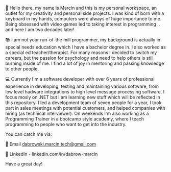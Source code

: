 :wave: Hello there, my name is Marcin and this is my personal workspace, an outlet for my creativity and personal side projects. I was kind of born with a keyboard in my hands, computers were always of huge importance to me. Being obsessed with video games led to taking interest in programming .. and here I am two decades later!

 

:books: I am not your run-of-the mill programmer, my background is actually in special needs education which I have a bachelor degree in. I also worked as a special ed teacher/therapist. For many reasons I decided to switch my careers, but the passion for psychology and need to help others is still burning inside of me. I find a lot of joy in mentoring and passing knowledge to other people.

 

:computer: Currently I'm a software developer with over 6 years of professional experience in developing, testing and maintaining various software, from low level hadware integrations to high level message processing software. I focus mosly on .NET but I am learning new stuff which will be reflected in this repository. I led a development team of seven people for a year, I took part in sales meetings with potential customers, and helped companies with hiring (as technical interviewer). On weekends I'm also working as a Programming Trainer in a bootcamp style academy, where I teach programming to people who want to get into the industry.

You can catch me via:

:email: Email dabrowski.marcin.tech@gmail.com

:link: LinkedIn - linkedin.com/in/dabrow-marcin

 

Have a great day!
